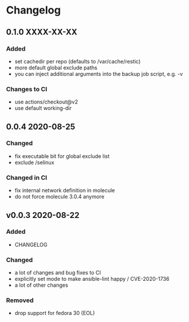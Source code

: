 # Changelog

## 0.1.0 XXXX-XX-XX

### Added

- set cachedir per repo (defaults to /var/cache/restic)
- more default global exclude paths
- you can inject additional arguments into the backup job script, e.g. -v

### Changes to CI

- use actions/checkout@v2
- use default working-dir

## 0.0.4 2020-08-25

### Changed

- fix executable bit for global exclude list
- exclude /selinux

### Changed in CI

- fix internal network definition in molecule
- do not force molecule 3.0.4 anymore

## v0.0.3 2020-08-22

### Added

- CHANGELOG

### Changed

- a lot of changes and bug fixes to CI
- explicitly set mode to make ansible-lint happy / CVE-2020-1736
- a lot of other changes

### Removed

- drop support for fedora 30 (EOL)
